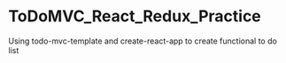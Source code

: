# ToDoMVC_React_Redux_Practice
Using todo-mvc-template and create-react-app to create functional to do list
